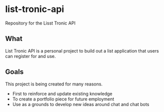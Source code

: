 # list-tronic-api
Repository for the Lisst Tronic API

## What
List Tronic API is a personal project to build out a list application that users can register for and use.

## Goals
This project is being created for many reasons. 
- First to reinforce and update existing knowledge
- To create a portfolio piece for future employment
- Use as a grounds to develop new ideas around chat and chat bots
